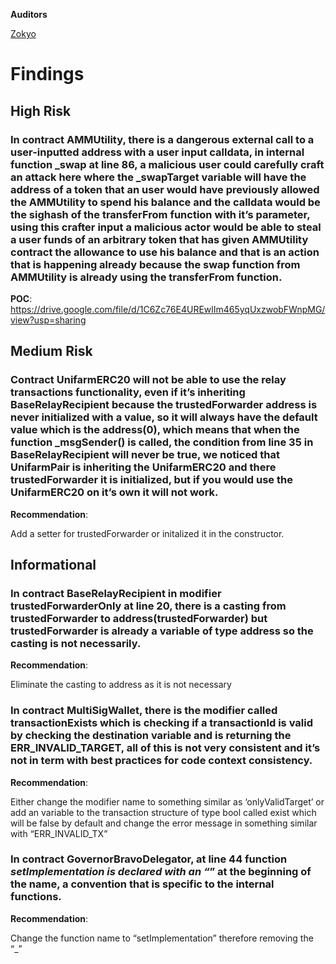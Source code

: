 **Auditors**

[Zokyo](https://x.com/zokyo_io)

# Findings

## High Risk

### In contract AMMUtility, there is a dangerous external call to a user-inputted address with a user input calldata, in internal function _swap at line 86, a malicious user could carefully craft an attack here where the _swapTarget variable will have the address of a token that an user would have previously allowed the AMMUtility to spend his balance and the calldata would be the sighash of the transferFrom function with it’s parameter, using this crafter input a malicious actor would be able to steal a user funds of an arbitrary token that has given AMMUtility contract the allowance to use his balance and that is an action that is happening already because the swap function from AMMUtility is already using the transferFrom function.

**POC**:
https://drive.google.com/file/d/1C6Zc76E4UREwlIm465yqUxzwobFWnpMG/view?usp=sharing

## Medium Risk

### Contract UnifarmERC20 will not be able to use the relay transactions functionality, even if it’s inheriting BaseRelayRecipient because the trustedForwarder address is never initialized with a value, so it will always have the default value which is the address(0), which means that when the function _msgSender() is called, the condition from line 35 in BaseRelayRecipient will never be true, we noticed that UnifarmPair is inheriting the UnifarmERC20 and there trustedForwarder it is initialized, but if you would use the UnifarmERC20 on it’s own it will not work.

**Recommendation**:

Add a setter for trustedForwarder or initalized it in the constructor.


## Informational

### In contract BaseRelayRecipient in modifier trustedForwarderOnly at line 20, there is a casting from trustedForwarder to address(trustedForwarder) but trustedForwarder is already a variable of type address so the casting is not necessarily.

**Recommendation**:

Eliminate the casting to address as it is not necessary

### In contract MultiSigWallet, there is the modifier called transactionExists which is checking if a transactionId is valid by checking the destination variable and is returning the ERR_INVALID_TARGET, all of this is not very consistent and it’s not in term with best practices for code context consistency.

**Recommendation**:

Either change the modifier name to something similar as ‘onlyValidTarget’ or add an variable
to the transaction structure of type bool called exist which will be false by default and change
the error message in something similar with “ERR_INVALID_TX”

### In contract GovernorBravoDelegator, at line 44 function _setImplementation is declared with an “_” at the beginning of the name, a convention that is specific to the internal functions.

**Recommendation**:

Change the function name to “setImplementation” therefore removing the “_”
